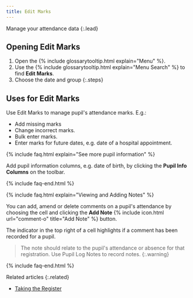 ```yaml
---
title: Edit Marks
---
```


Manage your attendance data
{:.lead}

## Opening Edit Marks

1. Open the {% include glossarytooltip.html explain="Menu" %}.
1. Use the {% include glossarytooltip.html explain="Menu Search" %} to find **Edit Marks**.
1. Choose the date and group
{:.steps}

## Uses for Edit Marks

Use Edit Marks to manage pupil's attendance marks. E.g.:

* Add missing marks
* Change incorrect marks.
* Bulk enter marks.
* Enter marks for future dates, e.g. date of a hospital appointment.

{% include faq.html explain="See more pupil information" %}

Add pupil information columns, e.g. date of birth, by clicking the **Pupil Info Columns** on the toolbar.

{% include faq-end.html  %}

{% include faq.html explain="Viewing and Adding Notes" %}

You can add, amend or delete comments on a pupil's attendance by choosing the cell and clicking the **Add Note** {% include icon.html url="comment-o" title="Add Note" %} button.

The indicator in the top right of a cell highlights if a comment has been recorded for a pupil.

> The note should relate to the pupil's attendance or absence for that registration. Use Pupil Log Notes to record notes.
{:.warning}

{% include faq-end.html  %}

Related articles
{:.related}

* [Taking the Register](../../classteacher/clog/take-register)